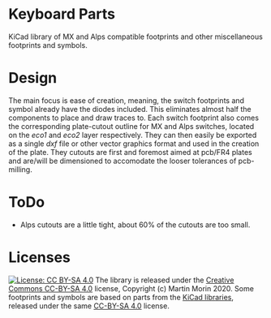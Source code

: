 # Keyboard Parts
KiCad library of MX and Alps compatible footprints and other miscellaneous footprints and symbols.

# Design
The main focus is ease of creation, meaning, the switch footprints and symbol already have the diodes included. This eliminates almost half the components to place and draw traces to. Each switch footprint also comes the corresponding plate-cutout outline for MX and Alps switches, located on the *eco1* and *eco2* layer respectively. They can then easily be exported as a single *dxf* file or other vector graphics format and used in the creation of the plate. They cutouts are first and foremost aimed at pcb/FR4 plates and are/will be dimensioned to accomodate the looser tolerances of pcb-milling.

# ToDo
* Alps cutouts are a little tight, about 60% of the cutouts are too small.


# Licenses
[![License: CC BY-SA 4.0](https://i.creativecommons.org/l/by-sa/4.0/88x31.png)](https://creativecommons.org/licenses/by-sa/4.0/)
The library is released under the [Creative Commons CC-BY-SA 4.0](https://creativecommons.org/licenses/by-sa/4.0/legalcode) license, Copyright (c) Martin Morin 2020.
Some footprints and symbols are based on parts from the [KiCad libraries](https://kicad-pcb.org/libraries/), released under the same [CC-BY-SA 4.0](https://creativecommons.org/licenses/by-sa/4.0/legalcode) license.
